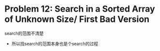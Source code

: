 # Problem 12: Search in a Sorted Array of Unknown Size/ First Bad Version



search的范围不清楚

* 所以找search的范围本身也是个search的过程
